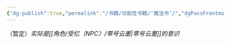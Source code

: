 ```yaml
---
{"dg-publish":true,"permalink":"/书籍/功能性书籍/‘魔法书’/","dgPassFrontmatter":true}
---
```


（暂定）*实际是[[角色/受忆（NPC）/零号云墨\|零号云墨]]的意识*
